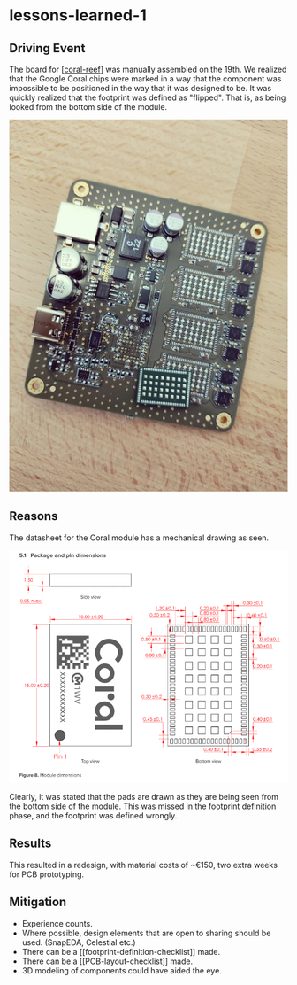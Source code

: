 # lessons-learned-1

## Driving Event
The board for [[coral-reef]] was manually assembled on the 19th. We realized that the Google Coral chips were marked in a way that the component was impossible to be positioned in the way that it was designed to be. It was quickly realized that the footprint was defined as "flipped". That is, as being looked from the bottom side of the module.

![Picture showing the way that the footprint was defined.](attachments/2021-03-21-00-18-57.png)

## Reasons

The datasheet for the Coral module has a mechanical drawing as seen. 

![Coral module mechanical drawing showing pad positions and sizes ](attachments/2021-03-21-00-32-25.png)

Clearly, it was stated that the pads are drawn as they are being seen from the bottom side of the module. This was missed in the footprint definition phase, and the footprint was defined wrongly. 

## Results

This resulted in a redesign, with material costs of ~€150, two extra weeks for PCB prototyping. 

## Mitigation

- Experience counts. 
- Where possible, design elements that are open to sharing should be used. (SnapEDA, Celestial etc.)
- There can be a [[footprint-definition-checklist]] made.
- There can be a [[PCB-layout-checklist]] made.
- 3D modeling of components could have aided the eye. 


[//begin]: # "Autogenerated link references for markdown compatibility"
[coral-reef]: coral-reef.md "Coral Reef"
[//end]: # "Autogenerated link references"